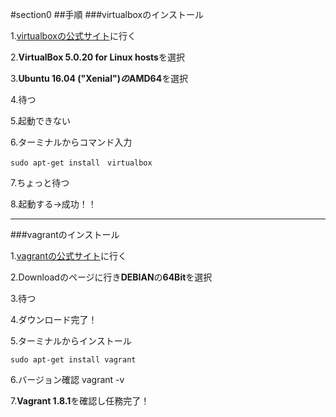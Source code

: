 #section0
##手順
###virtualboxのインストール

1.[virtualboxの公式サイト](https://www.virtualbox.org/wiki/Downloads)に行く　　

2.**VirtualBox 5.0.20 for Linux hosts**を選択　　

3.**Ubuntu 16.04 ("Xenial")*の*AMD64**を選択　　

4.待つ

5.起動できない

6.ターミナルからコマンド入力

    sudo apt-get install　virtualbox

7.ちょっと待つ

8.起動する→成功！！

-----------------------------------------------------------------------------






###vagrantのインストール

1.[vagrantの公式サイト](https://www.vagrantup.com/404.html)に行く

2.Downloadのページに行き**DEBIAN**の**64Bit**を選択

3.待つ

4.ダウンロード完了！

5.ターミナルからインストール

    sudo apt-get install vagrant

6.バージョン確認
    vagrant -v

7.**Vagrant 1.8.1**を確認し任務完了！

